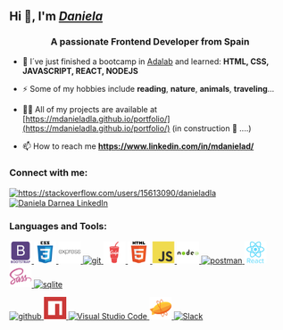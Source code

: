 ## Hi 👋, I'm [*Daniela*](https://mdanieladla.github.io/portfolio/)

<h3 align="center">A passionate Frontend Developer from Spain</h3>

- 🌱 I´ve just finished a bootcamp in [Adalab](https://adalab.es/) and learned:  **HTML, CSS, JAVASCRIPT, REACT, NODEJS**

- ⚡ Some of my hobbies include **reading**, **nature**, **animals**, **traveling**...

- 👨‍💻 All of my projects are available at [https://mdanieladla.github.io/portfolio/](https://mdanieladla.github.io/portfolio/) (in construction 🚧 ....)

- 📫 How to reach me **https://www.linkedin.com/in/mdanielad/**

<h3 align="left">Connect with me:</h3>
<a href="https://stackoverflow.com/users/https://stackoverflow.com/users/15613090/danieladla" target="blank"><img align="center" src="https://raw.githubusercontent.com/rahuldkjain/github-profile-readme-generator/master/src/images/icons/Social/stack-overflow.svg" alt="https://stackoverflow.com/users/15613090/danieladla" height="30" width="40" /></a>
<a href="https://www.linkedin.com/in/mdanielad/" target="blank"><img align="center" src="https://raw.githubusercontent.com/rahuldkjain/github-profile-readme-generator/master/src/images/icons/Social/linked-in-alt.svg" alt="Daniela Darnea LinkedIn" height="30" width="40" /></a>

<h3 align="left">Languages and Tools:</h3>
<p align="left">
<a href="https://getbootstrap.com" target="_blank"> <img src="https://raw.githubusercontent.com/devicons/devicon/master/icons/bootstrap/bootstrap-plain-wordmark.svg" alt="bootstrap" width="40" height="40"/> </a> 
<a href="https://www.w3schools.com/css/" target="_blank"> <img src="https://raw.githubusercontent.com/devicons/devicon/master/icons/css3/css3-original-wordmark.svg" alt="css3" width="40" height="40"/> </a> 
<a href="https://expressjs.com" target="_blank"> <img src="https://raw.githubusercontent.com/devicons/devicon/master/icons/express/express-original-wordmark.svg" alt="express" width="40" height="40"/> </a> 
<a href="https://git-scm.com/" target="_blank"> <img src="https://www.vectorlogo.zone/logos/git-scm/git-scm-icon.svg" alt="git" width="40" height="40"/> </a> 
<a href="https://gulpjs.com" target="_blank"> <img src="https://raw.githubusercontent.com/devicons/devicon/master/icons/gulp/gulp-plain.svg" alt="gulp" width="40" height="40"/> </a> 
<a href="https://www.w3.org/html/" target="_blank"> <img src="https://raw.githubusercontent.com/devicons/devicon/master/icons/html5/html5-original-wordmark.svg" alt="html5" width="40" height="40"/> </a> 
<a href="https://developer.mozilla.org/en-US/docs/Web/JavaScript" target="_blank"> <img src="https://raw.githubusercontent.com/devicons/devicon/master/icons/javascript/javascript-original.svg" alt="javascript" width="40" height="40"/> </a> 
<a href="https://nodejs.org" target="_blank"> <img src="https://raw.githubusercontent.com/devicons/devicon/master/icons/nodejs/nodejs-original-wordmark.svg" alt="nodejs" width="40" height="40"/> </a> 
<a href="https://postman.com" target="_blank"> <img src="https://www.vectorlogo.zone/logos/getpostman/getpostman-icon.svg" alt="postman" width="40" height="40"/> </a> 
<a href="https://reactjs.org/" target="_blank"> <img src="https://raw.githubusercontent.com/devicons/devicon/master/icons/react/react-original-wordmark.svg" alt="react" width="40" height="40"/> </a> 
<a href="https://sass-lang.com" target="_blank"> <img src="https://raw.githubusercontent.com/devicons/devicon/master/icons/sass/sass-original.svg" alt="sass" width="40" height="40"/> </a> 
<a href="https://www.sqlite.org/" target="_blank"> <img src="https://www.vectorlogo.zone/logos/sqlite/sqlite-icon.svg" alt="sqlite" width="40" height="40"/> </a> </p>
<a href="https://github.com/" target="_blank"> <img  src="https://image.flaticon.com/icons/png/512/25/25231.png" alt="github" width="40" height="40"/> </a>
<a href="https://www.npmjs.com/" target="_blank"> <img  src="https://raw.githubusercontent.com/github/explore/80688e429a7d4ef2fca1e82350fe8e3517d3494d/topics/npm/npm.png" alt="Npm" width="40" height="40"/> </a> 
<a href="https://code.visualstudio.com/" target="_blank"> <img  src="https://upload.wikimedia.org/wikipedia/commons/thumb/9/9a/Visual_Studio_Code_1.35_icon.svg/1024px-Visual_Studio_Code_1.35_icon.svg.png" alt="Visual Studio Code" width="40" height="40"/> </a> 
<a href="https://zeplin.io/" target="_blank"> <img  src="https://raw.githubusercontent.com/github/explore/80688e429a7d4ef2fca1e82350fe8e3517d3494d/topics/zeplin/zeplin.png" alt="Zeplin" width="40" height="40"/> </a> 
<a href="https://slack.com/intl/es-es/" target="_blank"> <img  src="https://img.icons8.com/color/452/slack-new.png" alt="Slack" width="40" height="40"/> </a> 



